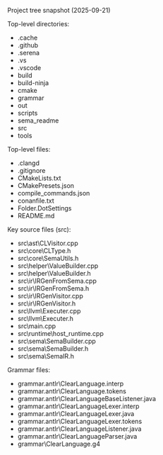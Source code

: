 Project tree snapshot (2025-09-21)

Top-level directories:
- .cache
- .github
- .serena
- .vs
- .vscode
- build
- build-ninja
- cmake
- grammar
- out
- scripts
- sema_readme
- src
- tools

Top-level files:
- .clangd
- .gitignore
- CMakeLists.txt
- CMakePresets.json
- compile_commands.json
- conanfile.txt
- Folder.DotSettings
- README.md

Key source files (src):
- src\ast\CLVisitor.cpp
- src\core\CLType.h
- src\core\SemaUtils.h
- src\helper\ValueBuilder.cpp
- src\helper\ValueBuilder.h
- src\ir\IRGenFromSema.cpp
- src\ir\IRGenFromSema.h
- src\ir\IRGenVisitor.cpp
- src\ir\IRGenVisitor.h
- src\llvm\Executer.cpp
- src\llvm\Executer.h
- src\main.cpp
- src\runtime\host_runtime.cpp
- src\sema\SemaBuilder.cpp
- src\sema\SemaBuilder.h
- src\sema\SemaIR.h

Grammar files:
- grammar\.antlr\ClearLanguage.interp
- grammar\.antlr\ClearLanguage.tokens
- grammar\.antlr\ClearLanguageBaseListener.java
- grammar\.antlr\ClearLanguageLexer.interp
- grammar\.antlr\ClearLanguageLexer.java
- grammar\.antlr\ClearLanguageLexer.tokens
- grammar\.antlr\ClearLanguageListener.java
- grammar\.antlr\ClearLanguageParser.java
- grammar\ClearLanguage.g4

